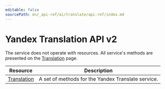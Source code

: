 ```yaml
---
editable: false
sourcePath: en/_api-ref/ai/translate/api-ref/index.md
---
```


# Yandex Translation API v2
The service does not operate with resources. All service's methods are presented on the [Translation](Translation/) page.

Resource | Description
--- | ---
[Translation](Translation/index.md) | A set of methods for the Yandex Translate service.